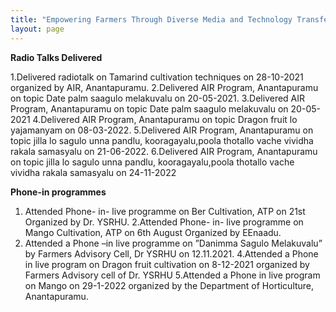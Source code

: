 ```yaml
---
title: "Empowering Farmers Through Diverse Media and Technology Transfer "
layout: page
---
```

**Radio Talks Delivered**

1.Delivered radiotalk on Tamarind cultivation techniques on 28-10-2021 organized by AIR, Anantapuramu.
2.Delivered AIR Program, Anantapuramu on topic Date palm saagulo melakuvalu on 20-05-2021.
3.Delivered AIR Program, Anantapuramu on topic Date palm saagulo melakuvalu on 20-05-2021
4.Delivered AIR Program, Anantapuramu on topic Dragon fruit lo yajamanyam on 08-03-2022.
5.Delivered AIR Program, Anantapuramu on topic jilla lo sagulo unna pandlu, kooragayalu,poola thotallo vache vividha rakala samasyalu on 21-06-2022.
6.Delivered AIR Program, Anantapuramu on topic jilla lo sagulo unna pandlu, kooragayalu,poola thotallo vache vividha rakala samasyalu on 24-11-2022

**Phone-in programmes**

1. Attended Phone- in- live programme on Ber Cultivation, ATP on 21st Organized by Dr. YSRHU.
2.Attended Phone- in- live programme on Mango Cultivation, ATP on 6th August Organized by EEnaadu.
3. Attended a Phone –in live programme on ”Danimma Sagulo Melakuvalu” by Farmers Advisory Cell, Dr YSRHU on 12.11.2021.
4.Attended a Phone in live program on Dragon fruit cultivation on 8-12-2021 organized by Farmers Advisory cell of Dr. YSRHU
5.Attended a Phone in live program on Mango on 29-1-2022 organized by the Department of Horticulture, Anantapuramu.


